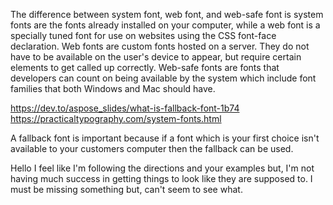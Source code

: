 The difference between system font, web font, and web-safe font is system
fonts are the fonts already installed on your computer, while a web font is
a specially tuned font for use on websites using the CSS font-face declaration.
Web fonts are custom fonts hosted on a server. They do not have to be
available on the user's device to appear, but require certain elements to
get called up correctly. Web-safe fonts are fonts that developers can count
on being available by the system which include font families that both Windows
and Mac should have.

https://dev.to/aspose_slides/what-is-fallback-font-1b74
https://practicaltypography.com/system-fonts.html

 A fallback font is important because if a font which is your first choice
 isn't available to your customers computer then the fallback can
 be used.

Hello I feel like I'm following the directions and your examples but, I'm
not having much success in getting things to look like they are supposed to.
I must be missing something but, can't seem to see what.
